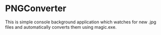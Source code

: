 # PNGConverter
This is simple console background application which watches for new .jpg files and automatically converts them using magic.exe.